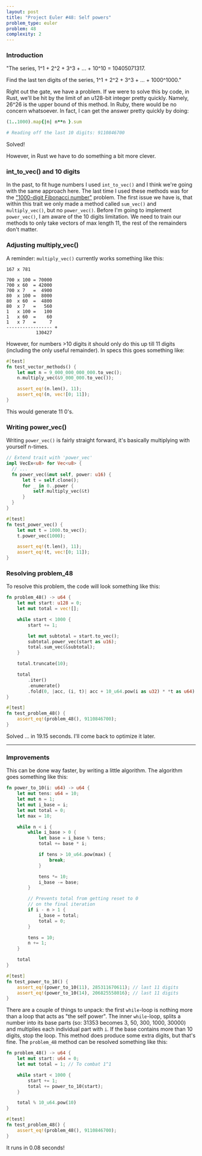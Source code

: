 ```yaml
---
layout: post
title: "Project Euler #48: Self powers"
problem_type: euler
problem: 48
complexity: 2
---
```


### Introduction

"The series, 1^1 + 2^2 + 3^3 + ... + 10^10 = 10405071317.

Find the last ten digits of the series, 1^1 + 2^2 + 3^3 + ... + 1000^1000."

Right out the gate, we have a problem. If we were to solve this by code, in Rust, we'll be hit by the limit of an u128-bit integer pretty quickly. Namely, 26^26 is the upper bound of this method. In Ruby, there would be no concern whatsoever. In fact, I can get the answer pretty quickly by doing:

```ruby
(1..1000).map{|n| n**n }.sum

# Reading off the last 10 digits: 9110846700
```

Solved!

However, in Rust we have to do something a bit more clever.

### int_to_vec() and 10 digits
In the past, to fit huge numbers I used `int_to_vec()` and I think we're going with the same approach here. The last time I used these methods was for the ["1000-digit Fibonacci number"](/2021/10/31/project-euler-25-1000-digit-fibonacci-number.html) problem. The first issue we have is, that within this trait we only made a method called `sum_vec()` and `multiply_vec()`, but no `power_vec()`. Before I'm going to implement `power_vec()`, I am aware of the 10 digits limitation. We need to train our methods to only take vectors of max length 11, the rest of the remainders don't matter.

### Adjusting multiply_vec()
A reminder: `multiply_vec()` currently works something like this:

```
167 x 781

700 x 100 = 70000
700 x 60  = 42000
700 x 7   =  4900
80  x 100 =  8000
80  x 60  =  4800
80  x 7   =   560
1   x 100 =   100
1   x 60  =    60
1   x 7   =     7
----------------- +
           130427
```

However, for numbers >10 digits it should only do this up till 11 digits (including the only useful remainder). In specs this goes something like:

```rust
#[test]
fn test_vector_methods() {
    let mut n = 9_000_000_000_000.to_vec();
    n.multiply_vec(&9_000_000.to_vec());

    assert_eq!(n.len(), 11);
    assert_eq!(n, vec![0; 11]);
}
```

This would generate 11 0's.

### Writing power_vec()
Writing `power_vec()` is fairly straight forward, it's basically multiplying with yourself n-times.

```rust
// Extend trait with 'power_vec'
impl VecEx<u8> for Vec<u8> {
  // ...
  fn power_vec(&mut self, power: u16) {
      let t = self.clone();
      for _ in 0..power {
          self.multiply_vec(&t)
      }
  }
}

#[test]
fn test_power_vec() {
    let mut t = 1000.to_vec();
    t.power_vec(1000);

    assert_eq!(t.len(), 11);
    assert_eq!(t, vec![0; 11]);
}
```

### Resolving problem_48
To resolve this problem, the code will look something like this:

```rust
fn problem_48() -> u64 {
    let mut start: u128 = 0;
    let mut total = vec![];

    while start < 1000 {
        start += 1;

        let mut subtotal = start.to_vec();
        subtotal.power_vec(start as u16);
        total.sum_vec(&subtotal);
    }

    total.truncate(10);

    total
        .iter()
        .enumerate()
        .fold(0, |acc, (i, t)| acc + 10_u64.pow(i as u32) * *t as u64)
}

#[test]
fn test_problem_48() {
    assert_eq!(problem_48(), 9110846700);
}
```

Solved ... in 19.15 seconds. I'll come back to optimize it later.

---

### Improvements
This can be done way faster, by writing a little algorithm. The algorithm goes something like this:

```rust
fn power_to_10(i: u64) -> u64 {
    let mut tens: u64 = 10;
    let mut n = 1;
    let mut i_base = i;
    let mut total = 0;
    let max = 10;

    while n < i {
        while i_base > 0 {
            let base = i_base % tens;
            total += base * i;

            if tens > 10_u64.pow(max) {
                break;
            }

            tens *= 10;
            i_base -= base;
        }

        // Prevents total from getting reset to 0
        // on the final iteration
        if i - n > 1 {
            i_base = total;
            total = 0;
        }

        tens = 10;
        n += 1;
    }

    total
}

#[test]
fn test_power_to_10() {
    assert_eq!(power_to_10(11), 285311670611); // last 11 digits
    assert_eq!(power_to_10(14), 206825558016); // last 11 digits
}
```

There are a couple of things to unpack: the first `while`-loop is nothing more than a loop that acts as "the self power". The inner `while`-loop, splits a number into its base parts (so: 31353 becomes 3, 50, 300, 1000, 30000) and multiplies each individual part with `i`. If the base contains more than 10 digits, stop the loop. This method does produce some extra digits, but that's fine. The `problem_48` method can be resolved something like this:

```rust
fn problem_48() -> u64 {
    let mut start: u64 = 0;
    let mut total = 1; // To combat 1^1

    while start < 1000 {
        start += 1;
        total += power_to_10(start);
    }

    total % 10_u64.pow(10)
}

#[test]
fn test_problem_48() {
    assert_eq!(problem_48(), 9110846700);
}
```

It runs in 0.08 seconds!
